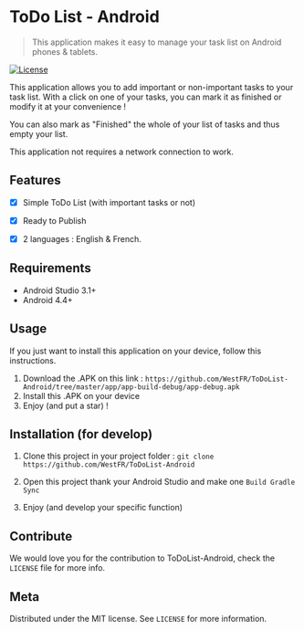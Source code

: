 # ToDo List - Android
> This application makes it easy to manage your task list on Android phones & tablets.

[![License][license-image]][license-url]

This application allows you to add important or non-important tasks to your task list.
With a click on one of your tasks, you can mark it as finished or modify it at your convenience !

You can also mark as "Finished" the whole of your list of tasks and thus empty your list.

This application not requires a network connection to work.


## Features

- [x] Simple ToDo List (with important tasks or not)
- [x] Ready to Publish
- [x] 2 languages : English & French.


## Requirements

- Android Studio 3.1+
- Android 4.4+

## Usage

If you just want to install this application on your device, follow this instructions.

1. Download the .APK on this link : `https://github.com/WestFR/ToDoList-Android/tree/master/app/app-build-debug/app-debug.apk`
2. Install this .APK on your device
3. Enjoy (and put a star) !


## Installation (for develop)

1. Clone this project in your project folder : `git clone https://github.com/WestFR/ToDoList-Android`

2. Open this project thank your Android Studio and make one `Build Gradle Sync`

3. Enjoy (and develop your specific function)


## Contribute

We would love you for the contribution to ToDoList-Android, check the ``LICENSE`` file for more info.


## Meta

Distributed under the MIT license. See ``LICENSE`` for more information.


[license-image]: https://img.shields.io/badge/License-MIT-blue.svg
[license-url]: LICENSE
